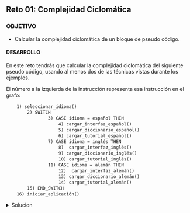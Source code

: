 
## Reto 01: Complejidad Ciclomática

### OBJETIVO

- Calcular la complejidad ciclomática de un bloque de pseudo código.

#### DESARROLLO

En este reto tendrás que calcular la complejidad ciclomática del siguiente pseudo código, usando al menos dos de las técnicas vistas durante los ejemplos. 

El número a la izquierda de la instrucción representa esa instrucción en el grafo:

		1) seleccionar_idioma()
  			2) SWITCH 
    				3) CASE idioma = español THEN
        				4) cargar_interfaz_español()
        				5) cargar_diccionario_español()
        				6) cargar_tutorial_español()
    				7) CASE idioma = inglés THEN
        				8)  cargar_interfaz_inglés()
        				9) cargar_diccionario_inglés()
        				10) cargar_tutorial_inglés()
    				11) CASE idioma = alemán THEN
        				12)  cargar_interfaz_alemán()
        				13) cargar_diccionario_alemán()
        				14) cargar_tutorial_alemán()
  			15) END_SWITCH
  		16) iniciar_aplicación()

<details>
	<summary>Solucion</summary>

1. Dibuja el grafo de flujo que representa al pseudo código anterior:

![imagen](img/figura_01.png)

2. Calcula la complejidad ciclomática usando el método del número de regiones. Para ver claramente cada región te recomendamos dibujar cada uno de un color o poner un número en cada una de ellas.

![imagen](img/figura_02.png)


En el ejemplo anterior podemos observar que la complejidad ciclomática es 3.

3. Corrobora el valor anterior usando el número de nodos y aristas. A modo de recordatorio, la fórmula es la siguiente:

		V(G) = E - N + 2, donde
		E = Número de Aristas
		N = Número de nodos.
		
Tenemos que:
		E = 17
		N = 16
	
Por lo tanto:

		V(G) = 17 - 16 + 2
		V(G) = 1 + 2
		V(G) = 3
		
En el ejemplo anterior podemos comprobar que la complejidad ciclomática es 3.
		
</details>
